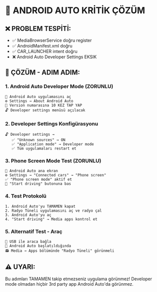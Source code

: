# 🚗 ANDROID AUTO KRİTİK ÇÖZÜM

## ❌ PROBLEM TESPİTİ:
- ✅ MediaBrowserService doğru register
- ✅ AndroidManifest.xml doğru
- ✅ CAR_LAUNCHER intent doğru
- ❌ Android Auto Developer Settings EKSIK

## 🔑 ÇÖZÜM - ADIM ADIM:

### 1. **Android Auto Developer Mode (ZORUNLU)**
```
📱 Android Auto uygulamasını aç
⚙️ Settings → About Android Auto
🔢 Version numarasına 10 KEZ TAP YAP
🔓 Developer settings menüsü açılacak
```

### 2. **Developer Settings Konfigürasyonu**
```
🔓 Developer settings → 
   ✅ "Unknown sources" → ON
   ✅ "Application mode" → Developer mode
   ✅ Tüm uygulamaları restart et
```

### 3. **Phone Screen Mode Test (ZORUNLU)**
```
📱 Android Auto ana ekran
⚙️ Settings → "Connected cars" → "Phone screen"
✅ "Phone screen mode" aktif et
🚗 "Start driving" butonuna bas
```

### 4. **Test Protokolü**
```
1. Android Auto'yu TAMAMEN kapat
2. Radyo Tüneli uygulamasını aç ve radyo çal
3. Android Auto'yu aç
4. "Start driving" → Media apps kontrol et
```

### 5. **Alternatif Test - Araç**
```
🔌 USB ile araca bağla
🚗 Android Auto başlatıldığında
📻 Media → Apps bölümünde "Radyo Tüneli" görünmeli
```

## ⚠️ UYARI:
Bu adımları TAMAMEN takip etmezseniz uygulama görünmez!
Developer mode olmadan hiçbir 3rd party app Android Auto'da görünmez.
